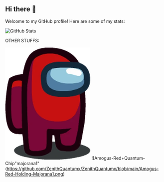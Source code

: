 ## Hi there 👋
Welcome to my GitHub profile! Here are some of my stats:

![GitHub Stats](https://github-readme-stats.vercel.app/api?username=ZenithQuantumx&show_icons=true&theme=dark)

OTHER STUFFS:

![Amogus-Red](https://github.com/ZenithQuantumx/ZenithQuantumx/blob/main/Amogus-Red.png)
![Amogus-Red+Quantum-Chip"majorana1"(https://github.com/ZenithQuantumx/ZenithQuantumx/blob/main/Amogus-Red-Holding-Majorana1.png)
